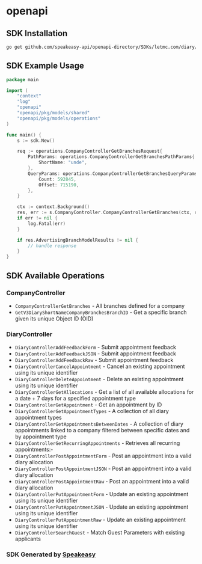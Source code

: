 # openapi

<!-- Start SDK Installation -->
## SDK Installation

```bash
go get github.com/speakeasy-api/openapi-directory/SDKs/letmc.com/diary/v3-diary/go
```
<!-- End SDK Installation -->

## SDK Example Usage
<!-- Start SDK Example Usage -->
```go
package main

import (
    "context"
    "log"
    "openapi"
    "openapi/pkg/models/shared"
    "openapi/pkg/models/operations"
)

func main() {
    s := sdk.New()

    req := operations.CompanyControllerGetBranchesRequest{
        PathParams: operations.CompanyControllerGetBranchesPathParams{
            ShortName: "unde",
        },
        QueryParams: operations.CompanyControllerGetBranchesQueryParams{
            Count: 592845,
            Offset: 715190,
        },
    }

    ctx := context.Background()
    res, err := s.CompanyController.CompanyControllerGetBranches(ctx, req)
    if err != nil {
        log.Fatal(err)
    }

    if res.AdvertisingBranchModelResults != nil {
        // handle response
    }
}
```
<!-- End SDK Example Usage -->

<!-- Start SDK Available Operations -->
## SDK Available Operations


### CompanyController

* `CompanyControllerGetBranches` - All branches defined for a company
* `GetV3DiaryShortNameCompanyBranchesBranchID` - Get a specific branch given its unique Object ID (OID)

### DiaryController

* `DiaryControllerAddFeedbackForm` - Submit appointment feedback
* `DiaryControllerAddFeedbackJSON` - Submit appointment feedback
* `DiaryControllerAddFeedbackRaw` - Submit appointment feedback
* `DiaryControllerCancelAppointment` - Cancel an existing appointment using its unique identifier
* `DiaryControllerDeleteAppointment` - Delete an existing appointment using its unique identifier
* `DiaryControllerGetAllocations` - Get a list of all available allocations for a date + 7 days for a specified appointment type
* `DiaryControllerGetAppointment` - Get an appointment by ID
* `DiaryControllerGetAppointmentTypes` - A collection of all diary appointment types
* `DiaryControllerGetAppointmentsBetweenDates` - A collection of diary appointments linked to a company filtered between specific dates and by appointment type
* `DiaryControllerGetRecurringAppointments` - Retrieves all recurring appointments:-
* `DiaryControllerPostAppointmentForm` - Post an appointment into a valid diary allocation
* `DiaryControllerPostAppointmentJSON` - Post an appointment into a valid diary allocation
* `DiaryControllerPostAppointmentRaw` - Post an appointment into a valid diary allocation
* `DiaryControllerPutAppointmentForm` - Update an existing appointment using its unique identifier
* `DiaryControllerPutAppointmentJSON` - Update an existing appointment using its unique identifier
* `DiaryControllerPutAppointmentRaw` - Update an existing appointment using its unique identifier
* `DiaryControllerSearchGuest` - Match Guest Parameters with existing applicants
<!-- End SDK Available Operations -->

### SDK Generated by [Speakeasy](https://docs.speakeasyapi.dev/docs/using-speakeasy/client-sdks)
